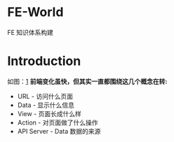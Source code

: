 # FE-World

FE 知识体系构建

# Introduction
如图：[1]
**前端变化虽快，但其实一直都围绕这几个概念在转:**
- URL - 访问什么页面
- Data - 显示什么信息
- View - 页面长成什么样
- Action - 对页面做了什么操作
- API Server - Data 数据的来源


[1]:[https://camo.githubusercontent.com/21740ab2fdb2ba1504678bfddf39ab9943adfa39/68747470733a2f2f6f732e616c697061796f626a656374732e636f6d2f726d73706f7274616c2f506b4a564957464a62705a63776d532e706e67]
